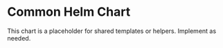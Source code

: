 # Common Helm Chart

This chart is a placeholder for shared templates or helpers. Implement as needed.